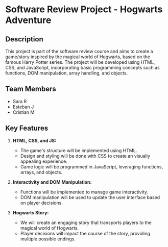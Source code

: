 # Software Review Project - Hogwarts Adventure

## Description
This project is part of the software review course and aims to create a game/story inspired by the magical world of Hogwarts, based on the famous Harry Potter series. The project will be developed using HTML, CSS, and JavaScript, incorporating basic programming concepts such as functions, DOM manipulation, array handling, and objects.

## Team Members
- Sara R
- Esteban J
- Cristian M

## Key Features
1. **HTML, CSS, and JS:**
   - The game's structure will be implemented using HTML.
   - Design and styling will be done with CSS to create an visually appealing experience.
   - Game logic will be programmed in JavaScript, leveraging functions, arrays, and objects.

2. **Interactivity and DOM Manipulation:**
   - Functions will be implemented to manage game interactivity.
   - DOM manipulation will be used to update the user interface based on player decisions.

3. **Hogwarts Story:**
   - We will create an engaging story that transports players to the magical world of Hogwarts.
   - Player decisions will impact the course of the story, providing multiple possible endings.
